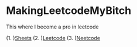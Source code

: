 # MakingLeetcodeMyBitch
This where I become a pro in leetcode

(1. )[Sheets](https://docs.google.com/spreadsheets/d/1gBNXFwJgnWQMNnC_W_f5dm-ezVR25O2QrEzvUApz0UU/edit?usp=sharing)
(2. )[Leetcode](https://leetcode.com/studyplan/leetcode-75/)
(3. )[Neetcode](https://www.youtube.com/@NeetCode)

